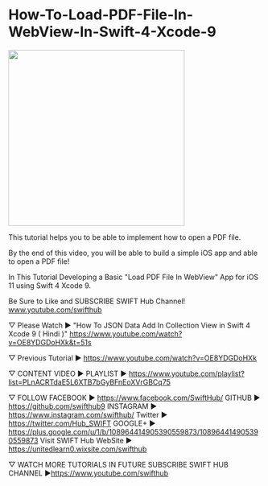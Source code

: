 # How-To-Load-PDF-File-In-WebView-In-Swift-4-Xcode-9
<p>
<a href="https://www.youtube.com/watch?v=xPqo_QmMCmM"><img src="http://i3.ytimg.com/vi/xPqo_QmMCmM/maxresdefault.jpg" width="350"/></a>
</p>
This tutorial helps you to be able to implement how to open a PDF file. 

By the end of this video, you will be able to build a simple iOS app and able to open a PDF file!

In This Tutorial Developing a Basic "Load PDF File In WebView" App for iOS 11 using Swift 4 Xcode 9.

Be Sure to Like and SUBSCRIBE SWIFT Hub Channel! www.youtube.com/swifthub

▽ Please Watch ► "How To JSON Data Add In Collection View in Swift 4 Xcode 9 ( Hindi )" 
https://www.youtube.com/watch?v=OE8YDGDoHXk&t=51s

▽ Previous Tutorial ►  https://www.youtube.com/watch?v=OE8YDGDoHXk

▽ CONTENT VIDEO ► PLAYLIST ► https://www.youtube.com/playlist?list=PLnACRTdaE5L6XTB7bGyBFnEoXVrGBCq75

▽ FOLLOW
FACEBOOK ► https://www.facebook.com/SwiftHub/
GITHUB ► https://github.com/swifthub9
INSTAGRAM ► https://www.instagram.com/swifthub/
Twitter ► https://twitter.com/Hub_SWIFT
GOOGLE+ ► https://plus.google.com/u/1/b/108964414905390559873/108964414905390559873 
Visit SWIFT Hub WebSite ► https://unitedlearn0.wixsite.com/swifthub

▽ WATCH MORE TUTORIALS IN FUTURE SUBSCRIBE SWIFT HUB CHANNEL ►https://www.youtube.com/swifthub
